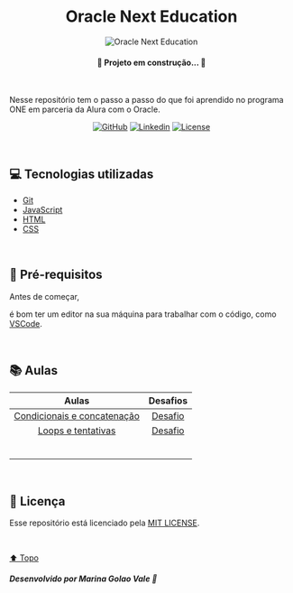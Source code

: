 <h1 id="title" align="center">
  Oracle Next Education 
</h1>

<div id="cover" align="center">

  ![Oracle Next Education](https://cdn1.gnarususercontent.com.br/1/815647/e7db6eeb-f30d-4b92-93e2-4937d50aa862.png "Oracle Next Education")

</div>

<h4 align="center">🚧 Projeto em construção... 🚧</h4>

<br>

<p>Nesse repositório tem o passo a passo do que foi aprendido no programa ONE em parceria da Alura com o Oracle.</p>

<!-- Shields -->

<div id="shields" align="center">

<!-- Simbolos: https://simpleicons.org/ -->


[![GitHub](https://img.shields.io/badge/GitHub-4fa8fb?style=plastic&logo=github&logoColor=white)](https://github.com/MarinaGV93)
[![Linkedin](https://img.shields.io/badge/Linkedin-4fa8fb?style=plastic&logo=linkedin&logoColor=white)](https://br.linkedin.com/in/marinagvale?trk=public_profile_browsemap)
[![License](https://img.shields.io/badge/License-4fa8fb?style=plastic&logo=cachet&logoColor=white)](https://github.com/MarinaGV93/Oracle-Next-Education/blob/main/LICENSE)
<!--
[![Git](https://img.shields.io/badge/GIT-4fa8fb?style=plastic&logo=git&logoColor=white)](https://developer.mozilla.org/en-US/docs/Glossary/Git)
[![React](https://img.shields.io/badge/React-4fa8fb?style=plastic&logo=react&logoColor=white)](https://developer.mozilla.org/en-US/docs/Learn/Tools_and_testing/Client-side_JavaScript_frameworks/React_getting_started)
[![HTML](https://img.shields.io/badge/HTML-4fa8fb?style=plastic&logo=html5&logoColor=white)](https://developer.mozilla.org/pt-BR/docs/Web/HTML)
[![CSS](https://img.shields.io/badge/CSS-4fa8fb?style=plastic&logo=css3&logoColor=white)](https://developer.mozilla.org/pt-BR/docs/Web/CSS)
[![JavaScript](https://img.shields.io/badge/JavaScript-4fa8fb?style=plastic&logo=javascript&logoColor=white)](https://developer.mozilla.org/pt-BR/docs/Web/JavaScript/)
-->

</div>
<br>

## 💻 Tecnologias utilizadas

* [Git](https://git-scm.com/)
* [JavaScript](https://developer.mozilla.org/pt-BR/docs/Web/JavaScript/)
* [HTML](https://developer.mozilla.org/pt-BR/docs/Web/HTML)
* [CSS](https://developer.mozilla.org/pt-BR/docs/Web/CSS)

<br>

## 📝 Pré-requisitos

Antes de começar, 
<!-- você precisa ter instalado em sua máquina as ferramentas:
[Git](https://git-scm.com), [Node.js](https://nodejs.org/en/).

Além disto,-->
é bom ter um editor na sua máquina para trabalhar com o código, como [VSCode](https://code.visualstudio.com/).

<br>

## 📚 Aulas

<!-- Tabela -->

<div id="table" align="center">

| Aulas | Desafios |
| :----: | :---: |
| [Condicionais e concatenação](https://github.com/MarinaGV93/Oracle-Next-Education/tree/main/Lógica%20de%20programação%20mergulhe%20em%20programação%20com%20JavaScript/Condicionais%20e%20concatenação) | [Desafio](https://github.com/MarinaGV93/Oracle-Next-Education/tree/main/L%C3%B3gica%20de%20programa%C3%A7%C3%A3o%20mergulhe%20em%20programa%C3%A7%C3%A3o%20com%20JavaScript/Desafios/Condicionais%20e%20concatena%C3%A7%C3%A3o) | 
| [Loops e tentativas](https://github.com/MarinaGV93/Oracle-Next-Education/tree/main/Lógica%20de%20programação%20mergulhe%20em%20programação%20com%20JavaScript/Loops%20e%20tentativas) | [Desafio](https://github.com/MarinaGV93/Oracle-Next-Education/tree/main/L%C3%B3gica%20de%20programa%C3%A7%C3%A3o%20mergulhe%20em%20programa%C3%A7%C3%A3o%20com%20JavaScript/Desafios/Loops%20e%20tentativas) |
| []() | []() |
| []() | []() |
| []() | []() | 
| []() | []() | 
| []() | []() |
| []() | []() |

</div>
</div>

<br>

## 📃 Licença

<p>

Esse repositório está licenciado pela [MIT LICENSE](https://github.com/MarinaGV93/Oracle-Next-Education/blob/main/LICENSE).

</p>

<br>

[⬆️ Topo](#title)

##### Desenvolvido por Marina Golao Vale 💙


